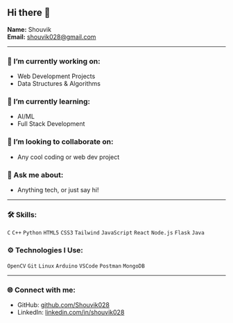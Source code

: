 ## Hi there 👋

<!--
**Shouvik028/Shouvik028** is a ✨ _special_ ✨ repository because its `README.md` (this file) appears on your GitHub profile.
-->

**Name:** Shouvik  
**Email:** [shouvik028@gmail.com](mailto:shouvik028@gmail.com)  

---

### 🔭 I’m currently working on:
- Web Development Projects  
- Data Structures & Algorithms  

### 🌱 I’m currently learning:
- AI/ML  
- Full Stack Development  

### 👯 I’m looking to collaborate on:
- Any cool coding or web dev project  

### 💬 Ask me about:
- Anything tech, or just say hi!

---

### 🛠️ Skills:
`C` `C++` `Python` `HTML5` `CSS3` `Tailwind` `JavaScript` `React` `Node.js` `Flask` `Java`

### ⚙️ Technologies I Use:
`OpenCV` `Git` `Linux` `Arduino` `VSCode` `Postman` `MongoDB`

---

### 🌐 Connect with me:
- GitHub: [github.com/Shouvik028](https://github.com/Shouvik028)  
- LinkedIn: [linkedin.com/in/shouvik028](https://linkedin.com/in/shouvik028)

